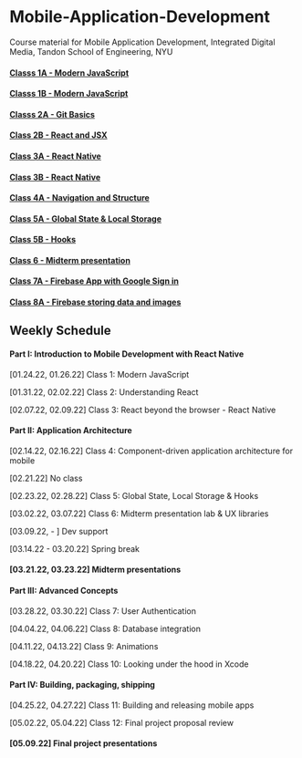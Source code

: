 # Mobile-Application-Development
Course material for Mobile Application Development, Integrated Digital Media, Tandon School of Engineering, NYU


#### [Classs 1A - Modern JavaScript](https://github.com/borg/Mobile-Application-Development/blob/master/Classes/Class%201A%20-%20Modern%20JavaScript.md)   
#### [Classs 1B - Modern JavaScript](https://github.com/borg/Mobile-Application-Development/blob/master/Classes/Class%201B%20-%20Modern%20JavaScript.md)   
#### [Classs 2A - Git Basics](https://github.com/borg/Mobile-Application-Development/blob/master/Classes/Class%202A%20-%20git%20basics.md)   
#### [Class 2B - React and JSX](https://github.com/borg/Mobile-Application-Development/blob/master/Classes/Class%202B%20-%20React%20and%20JSX.md)   
#### [Class 3A - React Native](https://github.com/borg/Mobile-Application-Development/blob/master/Classes/Class%203A%20-%20React%20Native.md)  
#### [Class 3B - React Native](https://github.com/borg/Mobile-Application-Development/blob/master/Classes/Class%203B%20-%20React%20Native.md)
#### [Class 4A - Navigation and Structure](https://github.com/borg/Mobile-Application-Development/blob/master/Classes/Class%204A%20-%20Navigation%20and%20Structure.md)
#### [Class 5A - Global State & Local Storage](https://github.com/borg/Mobile-Application-Development/blob/master/Classes/Class%205%20-%20Global%20State.md)
#### [Class 5B - Hooks](https://github.com/borg/Mobile-Application-Development/blob/master/Classes/Class%205B%20-%20Hooks.md)
#### [Class 6 - Midterm presentation](https://github.com/borg/Mobile-Application-Development/blob/master/Classes/Class%206%20-%20Midterm%20presentation%20discussion.md)
#### [Class 7A - Firebase App with Google Sign in](https://github.com/borg/Mobile-Application-Development/blob/master/Classes/Class%207A%20-%20Firebase%20App.md)
#### [Class 8A - Firebase storing data and images](https://github.com/borg/Mobile-Application-Development/blob/master/Classes/Class%208A%20-%20Firebase%20Continued.md)





## Weekly Schedule

#### Part I:  Introduction to Mobile Development with React Native

[01.24.22, 01.26.22] 	Class 1: Modern JavaScript

[01.31.22, 02.02.22] 	Class 2: Understanding React

[02.07.22, 02.09.22] 	Class 3: React beyond the browser - React Native

#### Part II:  Application Architecture

[02.14.22, 02.16.22] 	Class 4: Component-driven application architecture for mobile

[02.21.22] 		No class

[02.23.22, 02.28.22] 	Class  5: Global State, Local Storage & Hooks

[03.02.22, 03.07.22] 	Class 6: Midterm presentation lab & UX libraries

[03.09.22, - ] 		Dev support

[03.14.22 - 03.20.22] 	Spring break

#### [03.21.22, 03.23.22] 	Midterm presentations

#### Part III:  Advanced Concepts

[03.28.22, 03.30.22]  Class 7: User Authentication

[04.04.22, 04.06.22] Class 8: Database integration

[04.11.22, 04.13.22] Class 9: Animations

[04.18.22, 04.20.22] Class 10: Looking under the hood in Xcode

#### Part IV:  Building, packaging, shipping

[04.25.22, 04.27.22] Class 11: Building and releasing mobile apps

[05.02.22, 05.04.22] Class 12: Final project proposal review

#### [05.09.22] Final project presentations

